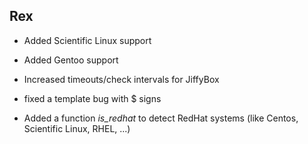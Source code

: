 ## Rex

-   Added Scientific Linux support

-   Added Gentoo support

-   Increased timeouts/check intervals for JiffyBox

-   fixed a template bug with $ signs

-   Added a function *is\_redhat* to detect RedHat systems (like Centos, Scientific Linux, RHEL, ...)


